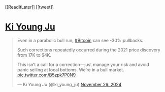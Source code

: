 [[ReadItLater]] [[tweet]]

# [Ki Young Ju](https://twitter.com/ki_young_ju/status/1861287668602282299)

> Even in a parabolic bull run, [#Bitcoin](https://twitter.com/hashtag/Bitcoin?src=hash&ref_src=twsrc%5Etfw) can see -30% pullbacks.  
>   
> Such corrections repeatedly occurred during the 2021 price discovery from 17K to 64K.  
>   
> This isn’t a call for a correction—just manage your risk and avoid panic selling at local bottoms. We’re in a bull market. [pic.twitter.com/B5zpk7P0N9](https://t.co/B5zpk7P0N9)
> 
> — Ki Young Ju (@ki\_young\_ju) [November 26, 2024](https://twitter.com/ki_young_ju/status/1861287668602282299?ref_src=twsrc%5Etfw)